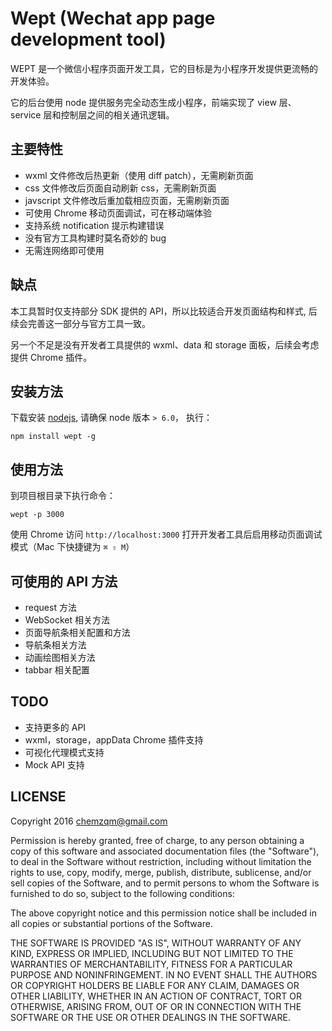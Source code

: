 # Wept (Wechat app page development tool)

WEPT 是一个微信小程序页面开发工具，它的目标是为小程序开发提供更流畅的开发体验。

它的后台使用 node 提供服务完全动态生成小程序，前端实现了 view 层、service
层和控制层之间的相关通讯逻辑。

## 主要特性

* wxml 文件修改后热更新（使用 diff patch），无需刷新页面
* css 文件修改后页面自动刷新 css，无需刷新页面
* javscript 文件修改后重加载相应页面，无需刷新页面
* 可使用 Chrome 移动页面调试，可在移动端体验
* 支持系统 notification 提示构建错误
* 没有官方工具构建时莫名奇妙的 bug
* 无需连网络即可使用

## 缺点

本工具暂时仅支持部分 SDK 提供的 API，所以比较适合开发页面结构和样式, 后续会完善这一部分与官方工具一致。

另一个不足是没有开发者工具提供的 wxml、data 和 storage 面板，后续会考虑提供 Chrome 插件。

## 安装方法

下载安装 [nodejs](https://nodejs.org), 请确保 node 版本 `> 6.0`， 执行：

    npm install wept -g

## 使用方法

到项目根目录下执行命令：

    wept -p 3000

使用 Chrome 访问 `http://localhost:3000` 打开开发者工具后启用移动页面调试模式（Mac 下快捷键为 `⌘ ⇧ M`）

## 可使用的 API 方法

* request 方法
* WebSocket 相关方法
* 页面导航条相关配置和方法
* 导航条相关方法
* 动画绘图相关方法
* tabbar 相关配置

## TODO

* 支持更多的 API
* wxml，storage，appData Chrome 插件支持
* 可视化代理模式支持
* Mock API 支持

## LICENSE

Copyright 2016 chemzqm@gmail.com

Permission is hereby granted, free of charge, to any person obtaining
a copy of this software and associated documentation files (the "Software"),
to deal in the Software without restriction, including without limitation
the rights to use, copy, modify, merge, publish, distribute, sublicense,
and/or sell copies of the Software, and to permit persons to whom the
Software is furnished to do so, subject to the following conditions:

The above copyright notice and this permission notice shall be included
in all copies or substantial portions of the Software.

THE SOFTWARE IS PROVIDED "AS IS", WITHOUT WARRANTY OF ANY KIND,
EXPRESS OR IMPLIED, INCLUDING BUT NOT LIMITED TO THE WARRANTIES
OF MERCHANTABILITY, FITNESS FOR A PARTICULAR PURPOSE AND NONINFRINGEMENT.
IN NO EVENT SHALL THE AUTHORS OR COPYRIGHT HOLDERS BE LIABLE FOR ANY CLAIM,
DAMAGES OR OTHER LIABILITY, WHETHER IN AN ACTION OF CONTRACT,
TORT OR OTHERWISE, ARISING FROM, OUT OF OR IN CONNECTION WITH THE SOFTWARE
OR THE USE OR OTHER DEALINGS IN THE SOFTWARE.
